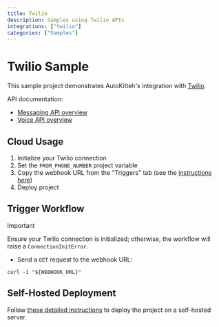 ```yaml
---
title: Twilio
description: Samples using Twilio APIs
integrations: ["twilio"]
categories: ["Samples"]
---
```


# Twilio Sample

This sample project demonstrates AutoKitteh's integration with
[Twilio](https://www.twilio.com).

API documentation:

- [Messaging API overview](https://www.twilio.com/docs/messaging/api)
- [Voice API overview](https://www.twilio.com/docs/voice/api)

## Cloud Usage

1. Initialize your Twilio connection
2. Set the `FROM_PHONE_NUMBER` project variable
3. Copy the webhook URL from the "Triggers" tab (see the [instructions here](https://docs.autokitteh.com/get_started/deployment#webhook-urls))
4. Deploy project

## Trigger Workflow

> [!IMPORTANT]
> Ensure your Twilio connection is initialized; otherwise, the workflow will raise a `ConnectionInitError`.

- Send a `GET` request to the webhook URL:

```shell
curl -i "${WEBHOOK_URL}"
```

## Self-Hosted Deployment

Follow [these detailed instructions](https://docs.autokitteh.com/get_started/deployment) to deploy the project on a self-hosted server.
